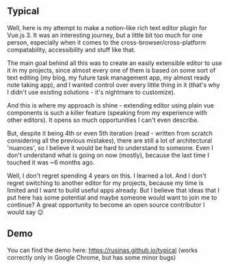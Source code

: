 ## Typical

Well, here is my attempt to make a notion-like rich text editor plugin for Vue.js 3. 
It was an interesting journey, but a little bit too much for one person, especially when it comes to the cross-browser/cross-platform compatability, accessibility and stuff like that.

The main goal behind all this was to create an easily extensible editor to use it in my projects, since almost every one of them is based on some sort of text editing (my blog, my future task management app, my almost ready note taking app), and I wanted control over every little thing in it (that's why I didn't use existing solutions - it's nightmare to customize).

And this is where my approach is shine - extending editor using plain vue components is such a killer feature (speaking from my experience with other editors). It opens so much opportunities I can't even describe.

But, despite it being 4th or even 5th iteration (read - written from scratch considering all the previous mistakes), there are still a lot of architectural 'nuances', so I believe it would be hard to understand to someone. Even I don't understand what is going on now (mostly), because the last time I touched it was ~6 months ago.

Well, I don't regret spending 4 years on this. I learned a lot. And I don't regret switching to another editor for my projects, because my time is limited and I want to build useful apps already. But I believe that ideas that I put here has some potential and maybe someone would want to join me to continue? A great opportunity to become an open source contributor I would say 😉

## Demo

You can find the demo here: https://rusinas.github.io/typical (works correctly only in Google Chrome, but has some minor bugs)